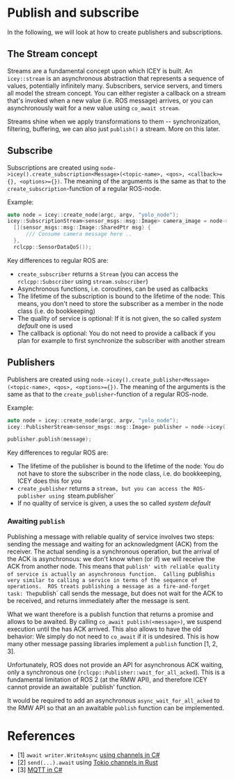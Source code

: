# Publish and subscribe

In the following, we will look at how to create publishers and subscriptions.

## The Stream concept 

Streams are a fundamental concept upon which ICEY is built. An `icey::stream` is an asynchronous abstraction that represents a sequence of values, potentially infinitely many. 
Subscribers, service servers, and timers all model the stream concept. 
You can either register a callback on a stream that's invoked when a new value (i.e. ROS message) arrives, or you can asynchronously wait for a new value using `co_await stream`. 

Streams shine when we apply transformations to them -- synchronization, filtering, buffering, we can also just `publish()` a stream. More on this later.


## Subscribe

Subscriptions are created using `node->icey().create_subscription<Message>(<topic-name>, <qos>, <callback>={}, <options>={})`. The meaning of the arguments is the same as that to the `create_subscription`-function of a regular ROS-node. 

Example: 

```cpp
auto node = icey::create_node(argc, argv, "yolo_node");
icey::SubscriptionStream<sensor_msgs::msg::Image> camera_image = node->icey().create_subscription<sensor_msgs::msg::Image>("camera", 
  [](sensor_msgs::msg::Image::SharedPtr msg) {
      /// Consume camera message here ..
  },
  rclcpp::SensorDataQoS());
```

Key differences to regular ROS are: 
  - `create_subscriber` returns a `Stream` (you can access the `rclcpp::Subscriber` using `stream.subscriber`)
  - Asynchronous functions, i.e. coroutines, can be used as callbacks
  - The lifetime of the subscription is bound to the lifetime of the node: This means, you don't need to store  the subscriber as a member in the node class (i.e. do bookkeeping)
  - The quality of service is optional: If it is not given, the so called *system default* one is used
  - The callback is optional: You do not need to provide a callback if you plan for example to first synchronize the subscriber with another stream

## Publishers

Publishers are created using `node->icey().create_publisher<Message>(<topic-name>, <qos>, <options>={})`. The meaning of the arguments is the same as that to the `create_publisher`-function of a regular ROS-node. 

Example: 

```cpp
auto node = icey::create_node(argc, argv, "yolo_node");
icey::PublisherStream<sensor_msgs::msg::Image> publisher = node->icey().create_publisher<sensor_msgs::msg::Image>("camera", rclcpp::SensorDataQoS());

publisher.publish(message);
```

Key differences to regular ROS are: 
  - The lifetime of the publisher is bound to the lifetime of the node: You do not have to store the subscriber in the node class, i.e. do bookkeeping, ICEY does this for you
  - `create_publisher` returns a `stream, but you can access the ROS-publisher using `steam.publisher` 
  - If no quality of service is given, a uses the so called *system default*  

### Awaiting `publish`

Publishing a message with reliable quality of service involves two steps: sending the message and waiting for an acknowledgment (ACK) from the receiver. The actual sending is a synchronous operation, but the arrival of the ACK is asynchronous: we don't know when (or if) we will receive the ACK from another node. 
This means that `publish' with reliable quality of service is actually an asynchronous function. 
Calling `publish` is very similar to calling a service in terms of the sequence of operations. 
ROS treats publishing a message as a fire-and-forget task: The `publish` call sends the message, but does not wait for the ACK to be received, and returns immediately after the message is sent.

What we want therefore is a publish function that returns a promise and allows to be awaited. By calling `co_await publish(<message>)`, we suspend execution until the has ACK arrived.
This also allows to have the old behavior: We simply do not need to `co_await` if it is undesired. 
This is how many other message passing libraries implement a `publish` function [1, 2, 3].

Unfortunately, ROS does not provide an API for asynchronous ACK waiting, only a synchronous one (`rclcpp::Publisher::wait_for_all_acked`). This is a fundamental limitation of ROS 2 (at the RMW API), and therefore ICEY cannot provide an awaitable `publish' function.

It would be required to add an asynchronous `async_wait_for_all_acked` to the RMW API so that an  an awaitable `publish` function can be implemented.

# References 

- [1] `await writer.WriteAsync` [using channels in C#](https://learn.microsoft.com/en-us/dotnet/core/extensions/channels)
- [2] `send(...).await` using [Tokio channels in Rust](https://tokio.rs/tokio/tutorial/channels)
- [3] [MQTT in C#](https://github.com/dotnet/MQTTnet/blob/980a5d0a6d58d77318056cd50d35602c34622360/Samples/Client/Client_Publish_Samples.cs#L39)